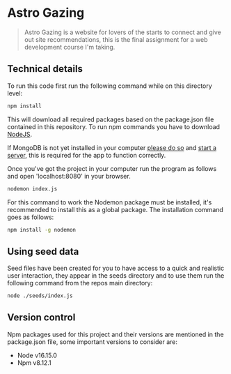 # Astro Gazing

> Astro Gazing is a website for lovers of the starts to connect and give out site recommendations, this is the final assignment for a web development course I'm taking.

## Technical details

To run this code first run the following command while on this directory level:

``` sh
npm install
```

This will download all required packages based on the package.json file contained in this repository. To run npm commands you have to download [NodeJS](https://nodejs.org/en/).

If MongoDB is not yet installed in your computer [please do so](https://www.mongodb.com/docs/manual/installation/) and [start a server](https://www.mongodb.com/docs/manual/tutorial/install-mongodb-on-os-x/#run-mongodb-community-edition), this is required for the app to function correctly.

Once you've got the project in your computer run the program as follows and open 'localhost:8080' in your browser.

``` sh
nodemon index.js
```

For this command to work the Nodemon package must be installed, it's recommended to install this as a global package. The installation command goes as follows:

``` sh
npm install -g nodemon
```

## Using seed data

Seed files have been created for you to have access to a quick and realistic user interaction, they appear in the seeds directory and to use them run the following command from the repos main directory:

``` sh
node ./seeds/index.js
```

## Version control

Npm packages used for this project and their versions are mentioned in the package.json file, some important versions to consider are:
- Node      v16.15.0
- Npm       v8.12.1
